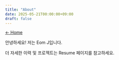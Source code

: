 ```yaml
---
title: "About"
date: 2025-05-21T00:00:00+09:00
draft: false
---
```


[← Home](/)

안녕하세요! 저는 Eom J입니다. 

더 자세한 이력 및 프로젝트는 Resume 페이지를 참고하세요.
